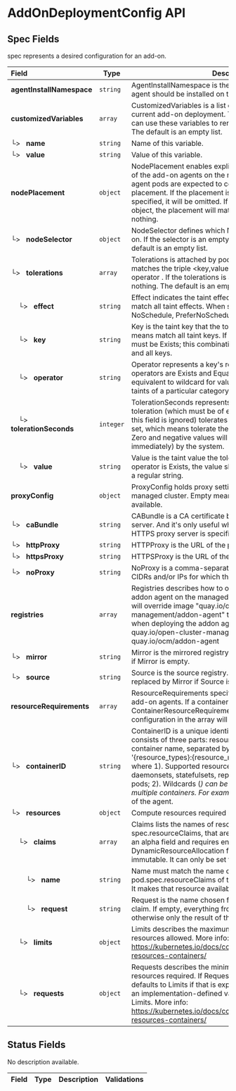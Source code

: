# AddOnDeploymentConfig API

## Spec Fields

spec represents a desired configuration for an add-on.

| Field | Type | Description | Validations |
|:---|---|---|---|
|  **agentInstallNamespace** | `string` | AgentInstallNamespace is the namespace where the add-on agent should be installed on the managed cluster. | `Pattern=^[a-z0-9]([-a-z0-9]*[a-z0-9])?$` |
|  **customizedVariables** | `array` | CustomizedVariables is a list of name-value variables for the current add-on deployment. The add-on implementation can use these variables to render its add-on deployment. The default is an empty list. | N/A |
| └>&nbsp;&nbsp; **name** | `string` | Name of this variable. | `Pattern=^[a-zA-Z_][_a-zA-Z0-9]*$` |
| └>&nbsp;&nbsp; **value** | `string` | Value of this variable. | N/A |
|  **nodePlacement** | `object` | NodePlacement enables explicit control over the scheduling of the add-on agents on the managed cluster. All add-on agent pods are expected to comply with this node placement. If the placement is nil, the placement is not specified, it will be omitted. If the placement is an empty object, the placement will match all nodes and tolerate nothing. | N/A |
| └>&nbsp;&nbsp; **nodeSelector** | `object` | NodeSelector defines which Nodes the Pods are scheduled on. If the selector is an empty list, it will match all nodes. The default is an empty list. | N/A |
| └>&nbsp;&nbsp; **tolerations** | `array` | Tolerations is attached by pods to tolerate any taint that matches the triple <key,value,effect> using the matching operator <operator>. If the tolerations is an empty list, it will tolerate nothing. The default is an empty list. | N/A |
| &nbsp;&nbsp;&nbsp;&nbsp;└>&nbsp;&nbsp; **effect** | `string` | Effect indicates the taint effect to match. Empty means match all taint effects. When specified, allowed values are NoSchedule, PreferNoSchedule and NoExecute. | N/A |
| &nbsp;&nbsp;&nbsp;&nbsp;└>&nbsp;&nbsp; **key** | `string` | Key is the taint key that the toleration applies to. Empty means match all taint keys. If the key is empty, operator must be Exists; this combination means to match all values and all keys. | N/A |
| &nbsp;&nbsp;&nbsp;&nbsp;└>&nbsp;&nbsp; **operator** | `string` | Operator represents a key's relationship to the value. Valid operators are Exists and Equal. Defaults to Equal. Exists is equivalent to wildcard for value, so that a pod can tolerate all taints of a particular category. | N/A |
| &nbsp;&nbsp;&nbsp;&nbsp;└>&nbsp;&nbsp; **tolerationSeconds** | `integer` | TolerationSeconds represents the period of time the toleration (which must be of effect NoExecute, otherwise this field is ignored) tolerates the taint. By default, it is not set, which means tolerate the taint forever (do not evict). Zero and negative values will be treated as 0 (evict immediately) by the system. | N/A |
| &nbsp;&nbsp;&nbsp;&nbsp;└>&nbsp;&nbsp; **value** | `string` | Value is the taint value the toleration matches to. If the operator is Exists, the value should be empty, otherwise just a regular string. | N/A |
|  **proxyConfig** | `object` | ProxyConfig holds proxy settings for add-on agent on the managed cluster. Empty means no proxy settings is available. | N/A |
| └>&nbsp;&nbsp; **caBundle** | `string` | CABundle is a CA certificate bundle to verify the proxy server. And it's only useful when HTTPSProxy is set and a HTTPS proxy server is specified. | N/A |
| └>&nbsp;&nbsp; **httpProxy** | `string` | HTTPProxy is the URL of the proxy for HTTP requests | N/A |
| └>&nbsp;&nbsp; **httpsProxy** | `string` | HTTPSProxy is the URL of the proxy for HTTPS requests | N/A |
| └>&nbsp;&nbsp; **noProxy** | `string` | NoProxy is a comma-separated list of hostnames and/or CIDRs and/or IPs for which the proxy should not be used. | N/A |
|  **registries** | `array` | Registries describes how to override images used by the addon agent on the managed cluster. the following example will override image "quay.io/open-cluster-management/addon-agent" to "quay.io/ocm/addon-agent" when deploying the addon agent registries:   - source: quay.io/open-cluster-management/addon-agent     mirror: quay.io/ocm/addon-agent | N/A |
| └>&nbsp;&nbsp; **mirror** | `string` | Mirror is the mirrored registry of the Source. Will be ignored if Mirror is empty. | N/A |
| └>&nbsp;&nbsp; **source** | `string` | Source is the source registry. All image registries will be replaced by Mirror if Source is empty. | N/A |
|  **resourceRequirements** | `array` | ResourceRequirements specify the resources required by add-on agents. If a container matches multiple ContainerResourceRequirements, the last matched configuration in the array will take precedence. | N/A |
| └>&nbsp;&nbsp; **containerID** | `string` | ContainerID is a unique identifier for an agent container. It consists of three parts: resource types, resource name, and container name, separated by ':'. The format follows '{resource_types}:{resource_name}:{container_name}' where   1). Supported resource types include deployments, daemonsets, statefulsets, replicasets, jobs,     cronjobs and pods;   2). Wildcards (*) can be used in any part to match multiple containers. For example, '*:*:*'     matches all containers of the agent. | `Pattern=^(deployments\|daemonsets\|statefulsets\|replicasets\|jobs\|cronjobs\|pods\|\*):.+:.+$` |
| └>&nbsp;&nbsp; **resources** | `object` | Compute resources required by matched containers. | N/A |
| &nbsp;&nbsp;&nbsp;&nbsp;└>&nbsp;&nbsp; **claims** | `array` | Claims lists the names of resources, defined in spec.resourceClaims, that are used by this container. This is an alpha field and requires enabling the DynamicResourceAllocation feature gate. This field is immutable. It can only be set for containers. | N/A |
| &nbsp;&nbsp;&nbsp;&nbsp;&nbsp;&nbsp;&nbsp;&nbsp;└>&nbsp;&nbsp; **name** | `string` | Name must match the name of one entry in pod.spec.resourceClaims of the Pod where this field is used. It makes that resource available inside a container. | N/A |
| &nbsp;&nbsp;&nbsp;&nbsp;&nbsp;&nbsp;&nbsp;&nbsp;└>&nbsp;&nbsp; **request** | `string` | Request is the name chosen for a request in the referenced claim. If empty, everything from the claim is made available, otherwise only the result of this request. | N/A |
| &nbsp;&nbsp;&nbsp;&nbsp;└>&nbsp;&nbsp; **limits** | `object` | Limits describes the maximum amount of compute resources allowed. More info: https://kubernetes.io/docs/concepts/configuration/manage-resources-containers/ | N/A |
| &nbsp;&nbsp;&nbsp;&nbsp;└>&nbsp;&nbsp; **requests** | `object` | Requests describes the minimum amount of compute resources required. If Requests is omitted for a container, it defaults to Limits if that is explicitly specified, otherwise to an implementation-defined value. Requests cannot exceed Limits. More info: https://kubernetes.io/docs/concepts/configuration/manage-resources-containers/ | N/A |
## Status Fields

No description available.

| Field | Type | Description | Validations |
|:---|---|---|---|
